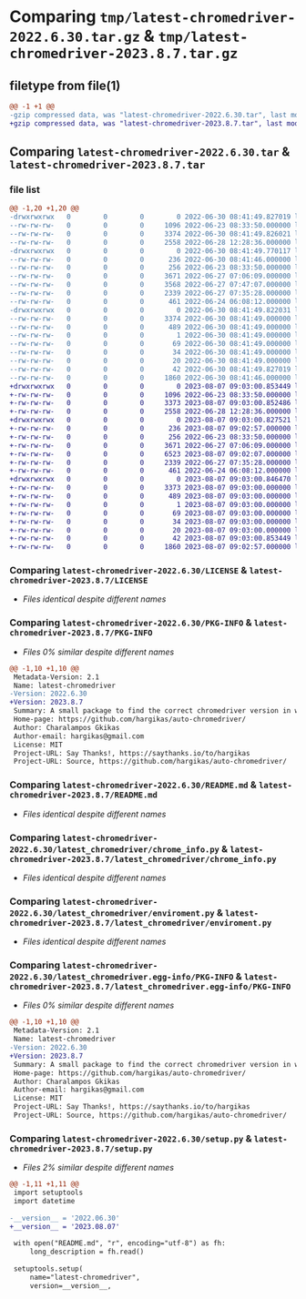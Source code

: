 # Comparing `tmp/latest-chromedriver-2022.6.30.tar.gz` & `tmp/latest-chromedriver-2023.8.7.tar.gz`

## filetype from file(1)

```diff
@@ -1 +1 @@
-gzip compressed data, was "latest-chromedriver-2022.6.30.tar", last modified: Thu Jun 30 08:41:49 2022, max compression
+gzip compressed data, was "latest-chromedriver-2023.8.7.tar", last modified: Mon Aug  7 09:03:00 2023, max compression
```

## Comparing `latest-chromedriver-2022.6.30.tar` & `latest-chromedriver-2023.8.7.tar`

### file list

```diff
@@ -1,20 +1,20 @@
-drwxrwxrwx   0        0        0        0 2022-06-30 08:41:49.827019 latest-chromedriver-2022.6.30/
--rw-rw-rw-   0        0        0     1096 2022-06-23 08:33:50.000000 latest-chromedriver-2022.6.30/LICENSE
--rw-rw-rw-   0        0        0     3374 2022-06-30 08:41:49.826021 latest-chromedriver-2022.6.30/PKG-INFO
--rw-rw-rw-   0        0        0     2558 2022-06-28 12:28:36.000000 latest-chromedriver-2022.6.30/README.md
-drwxrwxrwx   0        0        0        0 2022-06-30 08:41:49.770117 latest-chromedriver-2022.6.30/latest_chromedriver/
--rw-rw-rw-   0        0        0      236 2022-06-30 08:41:46.000000 latest-chromedriver-2022.6.30/latest_chromedriver/__init__.py
--rw-rw-rw-   0        0        0      256 2022-06-23 08:33:50.000000 latest-chromedriver-2022.6.30/latest_chromedriver/__main__.py
--rw-rw-rw-   0        0        0     3671 2022-06-27 07:06:09.000000 latest-chromedriver-2022.6.30/latest_chromedriver/chrome_info.py
--rw-rw-rw-   0        0        0     3568 2022-06-27 07:47:07.000000 latest-chromedriver-2022.6.30/latest_chromedriver/download_driver.py
--rw-rw-rw-   0        0        0     2339 2022-06-27 07:35:28.000000 latest-chromedriver-2022.6.30/latest_chromedriver/enviroment.py
--rw-rw-rw-   0        0        0      461 2022-06-24 06:08:12.000000 latest-chromedriver-2022.6.30/latest_chromedriver/version.py
-drwxrwxrwx   0        0        0        0 2022-06-30 08:41:49.822031 latest-chromedriver-2022.6.30/latest_chromedriver.egg-info/
--rw-rw-rw-   0        0        0     3374 2022-06-30 08:41:49.000000 latest-chromedriver-2022.6.30/latest_chromedriver.egg-info/PKG-INFO
--rw-rw-rw-   0        0        0      489 2022-06-30 08:41:49.000000 latest-chromedriver-2022.6.30/latest_chromedriver.egg-info/SOURCES.txt
--rw-rw-rw-   0        0        0        1 2022-06-30 08:41:49.000000 latest-chromedriver-2022.6.30/latest_chromedriver.egg-info/dependency_links.txt
--rw-rw-rw-   0        0        0       69 2022-06-30 08:41:49.000000 latest-chromedriver-2022.6.30/latest_chromedriver.egg-info/entry_points.txt
--rw-rw-rw-   0        0        0       34 2022-06-30 08:41:49.000000 latest-chromedriver-2022.6.30/latest_chromedriver.egg-info/requires.txt
--rw-rw-rw-   0        0        0       20 2022-06-30 08:41:49.000000 latest-chromedriver-2022.6.30/latest_chromedriver.egg-info/top_level.txt
--rw-rw-rw-   0        0        0       42 2022-06-30 08:41:49.827019 latest-chromedriver-2022.6.30/setup.cfg
--rw-rw-rw-   0        0        0     1860 2022-06-30 08:41:46.000000 latest-chromedriver-2022.6.30/setup.py
+drwxrwxrwx   0        0        0        0 2023-08-07 09:03:00.853449 latest-chromedriver-2023.8.7/
+-rw-rw-rw-   0        0        0     1096 2022-06-23 08:33:50.000000 latest-chromedriver-2023.8.7/LICENSE
+-rw-rw-rw-   0        0        0     3373 2023-08-07 09:03:00.852486 latest-chromedriver-2023.8.7/PKG-INFO
+-rw-rw-rw-   0        0        0     2558 2022-06-28 12:28:36.000000 latest-chromedriver-2023.8.7/README.md
+drwxrwxrwx   0        0        0        0 2023-08-07 09:03:00.827521 latest-chromedriver-2023.8.7/latest_chromedriver/
+-rw-rw-rw-   0        0        0      236 2023-08-07 09:02:57.000000 latest-chromedriver-2023.8.7/latest_chromedriver/__init__.py
+-rw-rw-rw-   0        0        0      256 2022-06-23 08:33:50.000000 latest-chromedriver-2023.8.7/latest_chromedriver/__main__.py
+-rw-rw-rw-   0        0        0     3671 2022-06-27 07:06:09.000000 latest-chromedriver-2023.8.7/latest_chromedriver/chrome_info.py
+-rw-rw-rw-   0        0        0     6523 2023-08-07 09:02:07.000000 latest-chromedriver-2023.8.7/latest_chromedriver/download_driver.py
+-rw-rw-rw-   0        0        0     2339 2022-06-27 07:35:28.000000 latest-chromedriver-2023.8.7/latest_chromedriver/enviroment.py
+-rw-rw-rw-   0        0        0      461 2022-06-24 06:08:12.000000 latest-chromedriver-2023.8.7/latest_chromedriver/version.py
+drwxrwxrwx   0        0        0        0 2023-08-07 09:03:00.846470 latest-chromedriver-2023.8.7/latest_chromedriver.egg-info/
+-rw-rw-rw-   0        0        0     3373 2023-08-07 09:03:00.000000 latest-chromedriver-2023.8.7/latest_chromedriver.egg-info/PKG-INFO
+-rw-rw-rw-   0        0        0      489 2023-08-07 09:03:00.000000 latest-chromedriver-2023.8.7/latest_chromedriver.egg-info/SOURCES.txt
+-rw-rw-rw-   0        0        0        1 2023-08-07 09:03:00.000000 latest-chromedriver-2023.8.7/latest_chromedriver.egg-info/dependency_links.txt
+-rw-rw-rw-   0        0        0       69 2023-08-07 09:03:00.000000 latest-chromedriver-2023.8.7/latest_chromedriver.egg-info/entry_points.txt
+-rw-rw-rw-   0        0        0       34 2023-08-07 09:03:00.000000 latest-chromedriver-2023.8.7/latest_chromedriver.egg-info/requires.txt
+-rw-rw-rw-   0        0        0       20 2023-08-07 09:03:00.000000 latest-chromedriver-2023.8.7/latest_chromedriver.egg-info/top_level.txt
+-rw-rw-rw-   0        0        0       42 2023-08-07 09:03:00.853449 latest-chromedriver-2023.8.7/setup.cfg
+-rw-rw-rw-   0        0        0     1860 2023-08-07 09:02:57.000000 latest-chromedriver-2023.8.7/setup.py
```

### Comparing `latest-chromedriver-2022.6.30/LICENSE` & `latest-chromedriver-2023.8.7/LICENSE`

 * *Files identical despite different names*

### Comparing `latest-chromedriver-2022.6.30/PKG-INFO` & `latest-chromedriver-2023.8.7/PKG-INFO`

 * *Files 0% similar despite different names*

```diff
@@ -1,10 +1,10 @@
 Metadata-Version: 2.1
 Name: latest-chromedriver
-Version: 2022.6.30
+Version: 2023.8.7
 Summary: A small package to find the correct chromedriver version in windows machines
 Home-page: https://github.com/hargikas/auto-chromedriver/
 Author: Charalampos Gkikas
 Author-email: hargikas@gmail.com
 License: MIT
 Project-URL: Say Thanks!, https://saythanks.io/to/hargikas
 Project-URL: Source, https://github.com/hargikas/auto-chromedriver/
```

### Comparing `latest-chromedriver-2022.6.30/README.md` & `latest-chromedriver-2023.8.7/README.md`

 * *Files identical despite different names*

### Comparing `latest-chromedriver-2022.6.30/latest_chromedriver/chrome_info.py` & `latest-chromedriver-2023.8.7/latest_chromedriver/chrome_info.py`

 * *Files identical despite different names*

### Comparing `latest-chromedriver-2022.6.30/latest_chromedriver/enviroment.py` & `latest-chromedriver-2023.8.7/latest_chromedriver/enviroment.py`

 * *Files identical despite different names*

### Comparing `latest-chromedriver-2022.6.30/latest_chromedriver.egg-info/PKG-INFO` & `latest-chromedriver-2023.8.7/latest_chromedriver.egg-info/PKG-INFO`

 * *Files 0% similar despite different names*

```diff
@@ -1,10 +1,10 @@
 Metadata-Version: 2.1
 Name: latest-chromedriver
-Version: 2022.6.30
+Version: 2023.8.7
 Summary: A small package to find the correct chromedriver version in windows machines
 Home-page: https://github.com/hargikas/auto-chromedriver/
 Author: Charalampos Gkikas
 Author-email: hargikas@gmail.com
 License: MIT
 Project-URL: Say Thanks!, https://saythanks.io/to/hargikas
 Project-URL: Source, https://github.com/hargikas/auto-chromedriver/
```

### Comparing `latest-chromedriver-2022.6.30/setup.py` & `latest-chromedriver-2023.8.7/setup.py`

 * *Files 2% similar despite different names*

```diff
@@ -1,11 +1,11 @@
 import setuptools
 import datetime
 
-__version__ = '2022.06.30'
+__version__ = '2023.08.07'
 
 with open("README.md", "r", encoding="utf-8") as fh:
     long_description = fh.read()
 
 setuptools.setup(
     name="latest-chromedriver",
     version=__version__,
```

